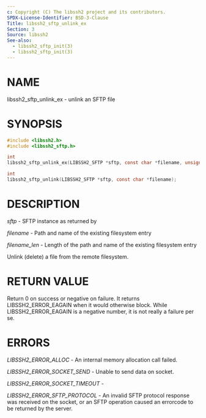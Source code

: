 ```yaml
---
c: Copyright (C) The libssh2 project and its contributors.
SPDX-License-Identifier: BSD-3-Clause
Title: libssh2_sftp_unlink_ex
Section: 3
Source: libssh2
See-also:
  - libssh2_sftp_init(3)
  - libssh2_sftp_init(3)
---
```


# NAME

libssh2_sftp_unlink_ex - unlink an SFTP file

# SYNOPSIS

~~~c
#include <libssh2.h>
#include <libssh2_sftp.h>

int
libssh2_sftp_unlink_ex(LIBSSH2_SFTP *sftp, const char *filename, unsigned int filename_len);

int
libssh2_sftp_unlink(LIBSSH2_SFTP *sftp, const char *filename);
~~~

# DESCRIPTION

*sftp* - SFTP instance as returned by

*filename* - Path and name of the existing filesystem entry

*filename_len* - Length of the path and name of the existing
filesystem entry

Unlink (delete) a file from the remote filesystem.

# RETURN VALUE

Return 0 on success or negative on failure. It returns
LIBSSH2_ERROR_EAGAIN when it would otherwise block. While
LIBSSH2_ERROR_EAGAIN is a negative number, it is not really a failure per se.

# ERRORS

*LIBSSH2_ERROR_ALLOC* - An internal memory allocation call failed.

*LIBSSH2_ERROR_SOCKET_SEND* - Unable to send data on socket.

*LIBSSH2_ERROR_SOCKET_TIMEOUT* -

*LIBSSH2_ERROR_SFTP_PROTOCOL* - An invalid SFTP protocol response was
received on the socket, or an SFTP operation caused an errorcode to
be returned by the server.
